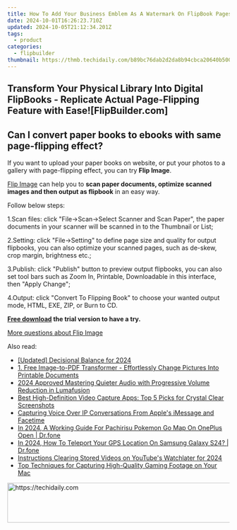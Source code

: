 ```yaml
---
title: How To Add Your Business Emblem As A Watermark On FlipBook Pages Using FlipBuilder
date: 2024-10-01T16:26:23.710Z
updated: 2024-10-05T21:12:34.201Z
tags:
  - product
categories:
  - flipbuilder
thumbnail: https://thmb.techidaily.com/b89bc76dab2d2da8b94cbca20640b5005a7d287429d61f6d3112ce6c1768b0a9.jpg
---
```


## Transform Your Physical Library Into Digital FlipBooks - Replicate Actual Page-Flipping Feature with Ease![FlipBuilder.com]

## Can I convert paper books to ebooks with same page-flipping effect?

If you want to upload your paper books on website, or put your photos to a gallery with page-flipping effect, you can try **Flip Image**. 

[Flip Image](https://tools.techidaily.com/flipbuilder/products/) can help you to **scan paper documents, optimize scanned images and then output as flipbook** in an easy way.

Follow below steps:

1.Scan files: click "File->Scan->Select Scanner and Scan Paper", the paper documents in your scanner will be scanned in to the Thumbnail or List;

2.Setting: click "File->Setting" to define page size and quality for output flipbooks, you can also optimize your scanned pages, such as de-skew, crop margin, brightness etc.;

3.Publish: click "Publish" button to preview output flipbooks, you can also set tool bars such as Zoom In, Printable, Downloadable in this interface, then "Apply Change";

4.Output: click "Convert To Flipping Book" to choose your wanted output mode, HTML, EXE, ZIP, or Burn to CD.

**[Free download](https://tools.techidaily.com/flipbuilder/products/) the trial version to have a try.** 

[More questions about Flip Image](https://tools.techidaily.com/flipbuilder/products/)

<ins class="adsbygoogle"
     style="display:block"
     data-ad-format="autorelaxed"
     data-ad-client="ca-pub-7571918770474297"
     data-ad-slot="1223367746"></ins>

<ins class="adsbygoogle"
     style="display:block"
     data-ad-client="ca-pub-7571918770474297"
     data-ad-slot="8358498916"
     data-ad-format="auto"
     data-full-width-responsive="true"></ins>

<span class="atpl-alsoreadstyle">Also read:</span>
<div><ul>
<li><a href="https://article-files.techidaily.com/updated-decisional-balance-for-2024/"><u>[Updated] Decisional Balance for 2024</u></a></li>
<li><a href="https://discover-data.techidaily.com/1-free-image-to-pdf-transformer-effortlessly-change-pictures-into-printable-documents/"><u>1. Free Image-to-PDF Transformer - Effortlessly Change Pictures Into Printable Documents</u></a></li>
<li><a href="https://extra-support.techidaily.com/2024-approved-mastering-quieter-audio-with-progressive-volume-reduction-in-lumafusion/"><u>2024 Approved Mastering Quieter Audio with Progressive Volume Reduction in Lumafusion</u></a></li>
<li><a href="https://discover-data.techidaily.com/best-high-definition-video-capture-apps-top-5-picks-for-crystal-clear-screenshots/"><u>Best High-Definition Video Capture Apps: Top 5 Picks for Crystal Clear Screenshots</u></a></li>
<li><a href="https://discover-data.techidaily.com/capturing-voice-over-ip-conversations-from-apples-imessage-and-facetime/"><u>Capturing Voice Over IP Conversations From Apple's iMessage and Facetime</u></a></li>
<li><a href="https://android-pokemon-go.techidaily.com/in-2024-a-working-guide-for-pachirisu-pokemon-go-map-on-oneplus-open-drfone-by-drfone-virtual-android/"><u>In 2024, A Working Guide For Pachirisu Pokemon Go Map On OnePlus Open | Dr.fone</u></a></li>
<li><a href="https://blog-min.techidaily.com/in-2024-how-to-teleport-your-gps-location-on-samsung-galaxy-s24-drfone-by-drfone-virtual-android/"><u>In 2024, How To Teleport Your GPS Location On Samsung Galaxy S24? | Dr.fone</u></a></li>
<li><a href="https://youtube-help.techidaily.com/instructions-clearing-stored-videos-on-youtubes-watchlater-for-2024/"><u>Instructions Clearing Stored Videos on YouTube's Watchlater for 2024</u></a></li>
<li><a href="https://discover-data.techidaily.com/top-techniques-for-capturing-high-quality-gaming-footage-on-your-mac/"><u>Top Techniques for Capturing High-Quality Gaming Footage on Your Mac</u></a></li>
</ul></div>

<!-- affiliate ads begin -->
<a href="https://laganoo.pxf.io/c/5597632/1484939/16446" target="_top" id="1484939">
  <img src="//a.impactradius-go.com/display-ad/16446-1484939" border="0" alt="https://techidaily.com" width="728" height="90"/>
</a>
<img height="0" width="0" src="https://laganoo.pxf.io/i/5597632/1484939/16446" style="position:absolute;visibility:hidden;" border="0" />
<!-- affiliate ads end -->

